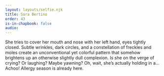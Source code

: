 ```yaml
---
layout: layouts/selfie.njk
title: Sara Bertino
order: 43
is-in-chapbook: false
audio: 
---
```

She tries to cover her mouth and nose with her left hand, eyes tightly closed.
Subtle wrinkles, dark circles, and a constellation of freckles and moles create an
unconventional yet colorful pattern that somehow brightens up an otherwise slightly dull
complexion.
Is she on the verge of crying?
Or laughing?
Maybe yawning?
Oh, wait, she’s actually holding in a… Achoo!
Allergy season is already here.
